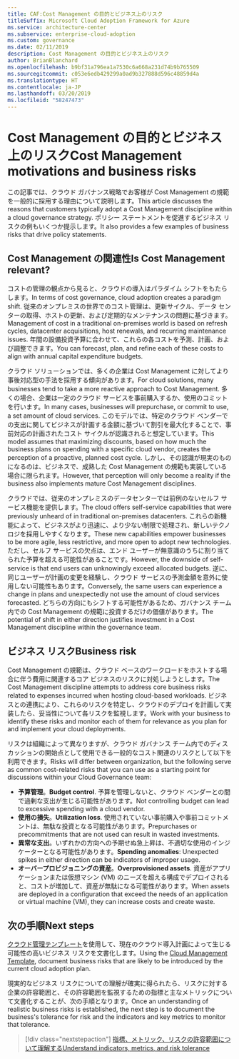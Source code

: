 ```yaml
---
title: CAF:Cost Management の目的とビジネス上のリスク
titleSuffix: Microsoft Cloud Adoption Framework for Azure
ms.service: architecture-center
ms.subservice: enterprise-cloud-adoption
ms.custom: governance
ms.date: 02/11/2019
description: Cost Management の目的とビジネス上のリスク
author: BrianBlanchard
ms.openlocfilehash: b9bf31a796ea1a7530c6a668a231d74b9b765509
ms.sourcegitcommit: c053e6edb429299a0ad9b327888d596c48859d4a
ms.translationtype: HT
ms.contentlocale: ja-JP
ms.lasthandoff: 03/20/2019
ms.locfileid: "58247473"
---
```

# <a name="cost-management-motivations-and-business-risks"></a><span data-ttu-id="3d832-103">Cost Management の目的とビジネス上のリスク</span><span class="sxs-lookup"><span data-stu-id="3d832-103">Cost Management motivations and business risks</span></span>

<span data-ttu-id="3d832-104">この記事では、クラウド ガバナンス戦略でお客様が Cost Management の規範を一般的に採用する理由について説明します。</span><span class="sxs-lookup"><span data-stu-id="3d832-104">This article discusses the reasons that customers typically adopt a Cost Management discipline within a cloud governance strategy.</span></span> <span data-ttu-id="3d832-105">ポリシー ステートメントを促進するビジネス リスクの例もいくつか提示します。</span><span class="sxs-lookup"><span data-stu-id="3d832-105">It also provides a few examples of business risks that drive policy statements.</span></span>

<!-- markdownlint-disable MD026 -->

## <a name="is-cost-management-relevant"></a><span data-ttu-id="3d832-106">Cost Management の関連性</span><span class="sxs-lookup"><span data-stu-id="3d832-106">Is Cost Management relevant?</span></span>

<span data-ttu-id="3d832-107">コストの管理の観点から見ると、クラウドの導入はパラダイム シフトをもたらします。</span><span class="sxs-lookup"><span data-stu-id="3d832-107">In terms of cost governance, cloud adoption creates a paradigm shift.</span></span> <span data-ttu-id="3d832-108">従来のオンプレミスの世界でのコスト管理は、更新サイクル、データ センターの取得、ホストの更新、および定期的なメンテナンスの問題に基づきます。</span><span class="sxs-lookup"><span data-stu-id="3d832-108">Management of cost in a traditional on-premises world is based on refresh cycles, datacenter acquisitions, host renewals, and recurring maintenance issues.</span></span> <span data-ttu-id="3d832-109">年間の設備投資予算に合わせて、これらの各コストを予測、計画、および調整できます。</span><span class="sxs-lookup"><span data-stu-id="3d832-109">You can forecast, plan, and refine each of these costs to align with annual capital expenditure budgets.</span></span>

<span data-ttu-id="3d832-110">クラウド ソリューションでは、多くの企業は Cost Management に対してより事後対応型の手法を採用する傾向があります。</span><span class="sxs-lookup"><span data-stu-id="3d832-110">For cloud solutions, many businesses tend to take a more reactive approach to Cost Management.</span></span> <span data-ttu-id="3d832-111">多くの場合、企業は一定のクラウド サービスを事前購入するか、使用のコミットを行います。</span><span class="sxs-lookup"><span data-stu-id="3d832-111">In many cases, businesses will prepurchase, or commit to use, a set amount of cloud services.</span></span> <span data-ttu-id="3d832-112">このモデルでは、特定のクラウド ベンダーでの支出に関してビジネスが計画する金額に基づいて割引を最大化することで、事前対応の計画されたコスト サイクルが認識されると想定しています。</span><span class="sxs-lookup"><span data-stu-id="3d832-112">This model assumes that maximizing discounts, based on how much the business plans on spending with a specific cloud vendor, creates the perception of a proactive, planned cost cycle.</span></span> <span data-ttu-id="3d832-113">しかし、その認識が現実のものになるのは、ビジネスで、成熟した Cost Management の規範も実装している場合に限られます。</span><span class="sxs-lookup"><span data-stu-id="3d832-113">However, that perception will only become a reality if the business also implements mature Cost Management disciplines.</span></span>

<span data-ttu-id="3d832-114">クラウドでは、従来のオンプレミスのデータセンターでは前例のないセルフ サービス機能を提供します。</span><span class="sxs-lookup"><span data-stu-id="3d832-114">The cloud offers self-service capabilities that were previously unheard of in traditional on-premises datacenters.</span></span> <span data-ttu-id="3d832-115">これらの新機能によって、ビジネスがより迅速に、より少ない制限で処理され、新しいテクノロジを採用しやすくなります。</span><span class="sxs-lookup"><span data-stu-id="3d832-115">These new capabilities empower businesses to be more agile, less restrictive, and more open to adopt new technologies.</span></span> <span data-ttu-id="3d832-116">ただし、セルフ サービスの欠点は、エンド ユーザーが無意識のうちに割り当てられた予算を超える可能性があることです。</span><span class="sxs-lookup"><span data-stu-id="3d832-116">However, the downside of self-service is that end users can unknowingly exceed allocated budgets.</span></span> <span data-ttu-id="3d832-117">逆に、同じユーザーが計画の変更を経験し、クラウド サービスの予測金額を意外に使用しない可能性もあります。</span><span class="sxs-lookup"><span data-stu-id="3d832-117">Conversely, the same users can experience a change in plans and unexpectedly not use the amount of cloud services forecasted.</span></span> <span data-ttu-id="3d832-118">どちらの方向にもシフトする可能性があるため、ガバナンス チーム内での Cost Management の規範に投資するだけの価値があります。</span><span class="sxs-lookup"><span data-stu-id="3d832-118">The potential of shift in either direction justifies investment in a Cost Management discipline within the governance team.</span></span>

## <a name="business-risk"></a><span data-ttu-id="3d832-119">ビジネス リスク</span><span class="sxs-lookup"><span data-stu-id="3d832-119">Business risk</span></span>

<span data-ttu-id="3d832-120">Cost Management の規範は、クラウド ベースのワークロードをホストする場合に伴う費用に関連するコア ビジネスのリスクに対処しようとします。</span><span class="sxs-lookup"><span data-stu-id="3d832-120">The Cost Management discipline attempts to address core business risks related to expenses incurred when hosting cloud-based workloads.</span></span> <span data-ttu-id="3d832-121">ビジネスとの連携により、これらのリスクを特定し、クラウドのデプロイを計画して実装したら、妥当性について各リスクを監視します。</span><span class="sxs-lookup"><span data-stu-id="3d832-121">Work with your business to identify these risks and monitor each of them for relevance as you plan for and implement your cloud deployments.</span></span>

<span data-ttu-id="3d832-122">リスクは組織によって異なりますが、クラウド ガバナンス チーム内でのディスカッションの開始点として使用できる一般的なコスト関連のリスクとして以下を利用できます。</span><span class="sxs-lookup"><span data-stu-id="3d832-122">Risks will differ between organization, but the following serve as common cost-related risks that you can use as a starting point for discussions within your Cloud Governance team:</span></span>

- <span data-ttu-id="3d832-123">**予算管理**。</span><span class="sxs-lookup"><span data-stu-id="3d832-123">**Budget control**.</span></span> <span data-ttu-id="3d832-124">予算を管理しないと、クラウド ベンダーとの間で過剰な支出が生じる可能性があります。</span><span class="sxs-lookup"><span data-stu-id="3d832-124">Not controlling budget can lead to excessive spending with a cloud vendor.</span></span>
- <span data-ttu-id="3d832-125">**使用の損失**。</span><span class="sxs-lookup"><span data-stu-id="3d832-125">**Utilization loss**.</span></span> <span data-ttu-id="3d832-126">使用されていない事前購入や事前コミットメントは、無駄な投資となる可能性があります。</span><span class="sxs-lookup"><span data-stu-id="3d832-126">Prepurchases or precommitments that are not used can result in wasted investments.</span></span>
- <span data-ttu-id="3d832-127">**異常な支出**。いずれかの方向への予期せぬ急上昇は、不適切な使用のインジケーターとなる可能性があります。</span><span class="sxs-lookup"><span data-stu-id="3d832-127">**Spending anomalies**: Unexpected spikes in either direction can be indicators of improper usage.</span></span>
- <span data-ttu-id="3d832-128">**オーバープロビジョニングの資産**。</span><span class="sxs-lookup"><span data-stu-id="3d832-128">**Overprovisioned assets**.</span></span> <span data-ttu-id="3d832-129">資産がアプリケーションまたは仮想マシン (VM) のニーズを超える構成でデプロイされると、コストが増加して、資産が無駄になる可能性があります。</span><span class="sxs-lookup"><span data-stu-id="3d832-129">When assets are deployed in a configuration that exceed the needs of an application or virtual machine (VM), they can increase costs and create waste.</span></span>

## <a name="next-steps"></a><span data-ttu-id="3d832-130">次の手順</span><span class="sxs-lookup"><span data-stu-id="3d832-130">Next steps</span></span>

<span data-ttu-id="3d832-131">[クラウド管理テンプレート](./template.md)を使用して、現在のクラウド導入計画によって生じる可能性の高いビジネス リスクを文書化します。</span><span class="sxs-lookup"><span data-stu-id="3d832-131">Using the [Cloud Management Template](./template.md), document business risks that are likely to be introduced by the current cloud adoption plan.</span></span>

<span data-ttu-id="3d832-132">現実的なビジネス リスクについての理解が確実に得られたら、リスクに対する企業の許容範囲と、その許容範囲を監視するための指標と主なメトリックについて文書化することが、次の手順となります。</span><span class="sxs-lookup"><span data-stu-id="3d832-132">Once an understanding of realistic business risks is established, the next step is to document the business's tolerance for risk and the indicators and key metrics to monitor that tolerance.</span></span>

> [!div class="nextstepaction"]
> [<span data-ttu-id="3d832-133">指標、メトリック、リスクの許容範囲について理解する</span><span class="sxs-lookup"><span data-stu-id="3d832-133">Understand indicators, metrics, and risk tolerance</span></span>](./metrics-tolerance.md)

